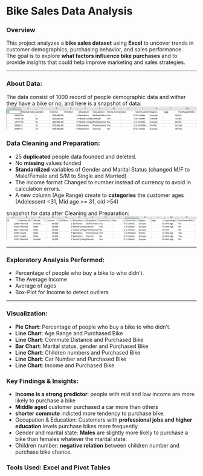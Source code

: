# Bike Sales Data Analysis

###  Overview
This project analyzes a **bike sales dataset** using **Excel** to uncover trends in customer demographics, purchasing behavior, and sales performance.  
The goal is to explore **what factors influence bike purchases** and to provide insights that could help improve marketing and sales strategies.

---
### About Data:
The data consist of 1000 record of people demographic data and wither they have a bike or no, and here is a snapshot of data:
![Bike Sales Dashboard](1.png)

### Data Cleaning and Preparation:
-	25 **duplicated** people data founded and deleted.
-	No **missing** values funded
-	**Standardized** variables of Gender and Marital Status (changed M/F to Male/Female and S/M to Single and Married)
-	The income format Changed to number instead of currency to avoid in calculation errors.
-	A new column (Age Range) create to **categories** the customer ages (Adolescent <31, Mid age >= 31, old >54)

snapshot for data after Cleaning and Preparation:
![Bike Sales Dashboard](2.png)

---

### Exploratory Analysis Performed:
-	Percentage of people who buy a bike to who didn’t.
-	The Average Income
-	Average of ages
-	Box-Plot for Income to detect outliers

---

### Visualization:
-	**Pie Chart**: Percentage of people who buy a bike to who didn’t.
-	**Line Char**t: Age Range and Purchased Bike
-	**Line Chart**: Commute Distance and Purchased Bike
-	**Bar Chart**: Marital status, gender and Purchased Bike
-	**Line Chart**: Children numbers and Purchased Bike
-	**Line Chart**: Car Number and Purchased Bike
-	**Line Chart**: Income and Purchased Bike

### Key Findings & Insights:
-	**Income is a strong predictor**: people with mid and low income are more likely to purchase a bike
-	**Middle aged** customer purchased a car more than others
-	**shorter commute** indicted more tendency to purchase bike.
-	Occupation & Education: Customers with **professional jobs and higher education** levels purchase bikes more frequently.
-	Gender and marital state: **Males** are slightly more likely to purchase a bike than females whatever the marital state.
-	 Children number: **negative relation** between children number and purchase bike chance.


### Tools Used: Excel and Pivot Tables
